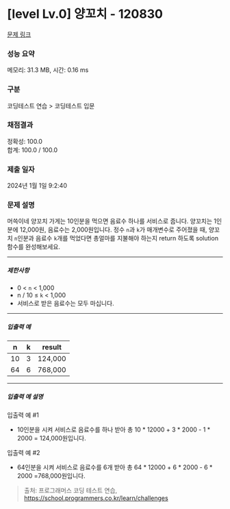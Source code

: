 # [level Lv.0] 양꼬치 - 120830 

[문제 링크](https://school.programmers.co.kr/learn/courses/30/lessons/120830) 

### 성능 요약

메모리: 31.3 MB, 시간: 0.16 ms

### 구분

코딩테스트 연습 > 코딩테스트 입문

### 채점결과

정확성: 100.0<br/>합계: 100.0 / 100.0

### 제출 일자

2024년 1월 1일 9:2:40

### 문제 설명

<p>머쓱이네 양꼬치 가게는 10인분을 먹으면 음료수 하나를 서비스로 줍니다. 양꼬치는 1인분에 12,000원, 음료수는 2,000원입니다. 정수 <code>n</code>과 <code>k</code>가 매개변수로 주어졌을 때, 양꼬치 <code>n</code>인분과 음료수 <code>k</code>개를 먹었다면 총얼마를 지불해야 하는지 return 하도록 solution 함수를 완성해보세요.</p>

<hr>

<h5>제한사항</h5>

<ul>
<li>0 &lt; <code>n</code> &lt; 1,000</li>
<li>n / 10 ≤ <code>k</code> &lt; 1,000</li>
<li>서비스로 받은 음료수는 모두 마십니다.</li>
</ul>

<hr>

<h5>입출력 예</h5>
<table class="table">
        <thead><tr>
<th>n</th>
<th>k</th>
<th>result</th>
</tr>
</thead>
        <tbody><tr>
<td>10</td>
<td>3</td>
<td>124,000</td>
</tr>
<tr>
<td>64</td>
<td>6</td>
<td>768,000</td>
</tr>
</tbody>
      </table>
<hr>

<h5>입출력 예 설명</h5>

<p>입출력 예 #1</p>

<ul>
<li>10인분을 시켜 서비스로 음료수를 하나 받아 총 10 * 12000 + 3 * 2000 - 1 * 2000 = 124,000원입니다.</li>
</ul>

<p>입출력 예 #2</p>

<ul>
<li>64인분을 시켜 서비스로 음료수를 6개 받아 총 64 * 12000 + 6 * 2000 - 6 * 2000 =768,000원입니다.</li>
</ul>


> 출처: 프로그래머스 코딩 테스트 연습, https://school.programmers.co.kr/learn/challenges